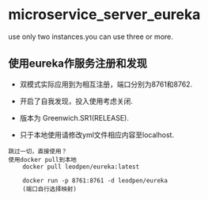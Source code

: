 # microservice_server_eureka
 use only two instances.you can use three or more.
 
 ## 使用eureka作服务注册和发现
 
 + 双模式实际应用到为相互注册，端口分别为8761和8762.
 
 + 开启了自我发现，投入使用考虑关闭.
 
 + 版本为 Greenwich.SR1(RELEASE).
 
 + 只于本地使用请修改yml文件相应内容至localhost.
 
 
```
跳过一切，直接使用？
使用docker pull到本地
    docker pull leodpen/eureka:latest
    
    docker run -p 8761:8761 -d leodpen/eureka
    (端口自行选择映射)

```

